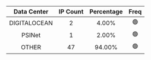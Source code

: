 | Data Center | IP Count | Percentage | Freq |
|:------------:|:--------:|:-----------:|:-----:|
| DIGITALOCEAN | 2 | 4.00% | 🟢 |
| PSINet | 1 | 2.00% | 🟢 |
| OTHER | 47 | 94.00% | 🟢 |